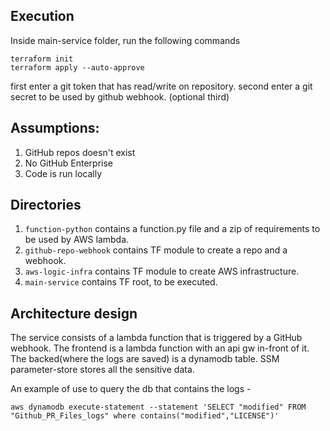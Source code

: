 ## Execution
Inside main-service folder,
run the following commands
```
terraform init
terraform apply --auto-approve
```
first enter a git token that has read/write on repository.
second enter a git secret to be used by github webhook.
(optional third) 

## Assumptions:
1. GitHub repos doesn't exist
2. No GitHub Enterprise
3. Code is run locally

## Directories
1. `function-python` contains a function.py file and a zip of requirements to be used by AWS lambda. 
2. `github-repo-webhook` contains TF module to create a repo and a webhook.
3. `aws-logic-infra` contains TF module to create AWS infrastructure.
4. `main-service` contains TF root, to be executed.

## Architecture design
The service consists of a lambda function that is triggered by a GitHub webhook.
The frontend is a lambda function with an api gw in-front of it.
The backed(where the logs are saved) is a dynamodb table.
SSM parameter-store stores all the sensitive data.



An example of use to query the db that contains the logs -

```aws dynamodb execute-statement --statement 'SELECT "modified" FROM "Github_PR_Files_logs" where contains("modified","LICENSE")'```